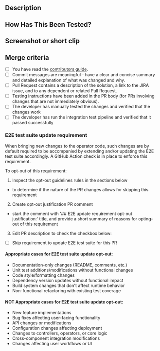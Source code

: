 <!--- 
Many thanks for submitting your Pull Request ❤️!

Please complete the following sections for a smooth review.
-->

## Description
<!--- Describe your changes in detail -->

<!--- Link your JIRA and related links here for reference. -->

## How Has This Been Tested?
<!--- Please describe in detail how you tested your changes. -->
<!--- Include details of your testing environment and the tests you ran to -->
<!--- see how your change affects other areas of the code, etc. -->

## Screenshot or short clip
<!--- If applicable, attach a screenshot or a short clip demonstrating the feature. -->

## Merge criteria
<!--- This PR will be merged by any repository approver when it meets all the points in the checklist -->
<!--- Go over all the following points, and put an `x` in all the boxes that apply. -->

- [ ] You have read the [contributors guide](https://github.com/opendatahub-io/opendatahub-operator/blob/incubation/CONTRIBUTING.md).
- [ ] Commit messages are meaningful - have a clear and concise summary and detailed explanation of what was changed and why.
- [ ] Pull Request contains a description of the solution, a link to the JIRA issue, and to any dependent or related Pull Request.
- [ ] Testing instructions have been added in the PR body (for PRs involving changes that are not immediately obvious).
- [ ] The developer has manually tested the changes and verified that the changes work
- [ ] The developer has run the integration test pipeline and verified that it passed successfully

### E2E test suite update requirement

When bringing new changes to the operator code, such changes are by default required to be accompanied by extending and/or updating the E2E test suite accordingly. A GitHub Action check is in place to enforce this requirement.

To opt-out of this requirement:
1. Inspect the opt-out guidelines rules in the sections below
  - to determine if the nature of the PR changes allows for skipping this requirement
2. Create opt-out justification PR comment
  - start the comment with '## E2E update requirement opt-out justification:' title, and provide a short summary of reasons for opting-out of this requirement
3. Edit PR description to check the checkbox below: 

- [ ] Skip requirement to update E2E test suite for this PR

#### Appropriate cases for E2E test suite update opt-out:

- Documentation-only changes (README, comments, etc.)
- Unit test additions/modifications without functional changes
- Code style/formatting changes
- Dependency version updates without functional impact
- Build system changes that don't affect runtime behavior
- Non-functional refactoring with existing test coverage

#### NOT Appropriate cases for E2E test suite update opt-out:

- New feature implementations
- Bug fixes affecting user-facing functionality
- API changes or modifications
- Configuration changes affecting deployment
- Changes to controllers, operators, or core logic
- Cross-component integration modifications
- Changes affecting user workflows or UI
